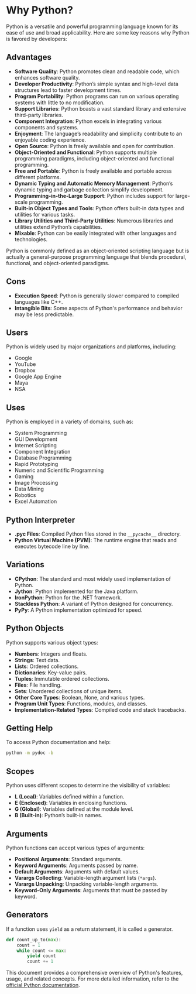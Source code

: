 # Why Python?

Python is a versatile and powerful programming language known for its ease of use and broad applicability. Here are some key reasons why Python is favored by developers:

## Advantages

- **Software Quality**: Python promotes clean and readable code, which enhances software quality.
- **Developer Productivity**: Python’s simple syntax and high-level data structures lead to faster development times.
- **Program Portability**: Python programs can run on various operating systems with little to no modification.
- **Support Libraries**: Python boasts a vast standard library and extensive third-party libraries.
- **Component Integration**: Python excels in integrating various components and systems.
- **Enjoyment**: The language’s readability and simplicity contribute to an enjoyable coding experience.
- **Open Source**: Python is freely available and open for contribution.
- **Object-Oriented and Functional**: Python supports multiple programming paradigms, including object-oriented and functional programming.
- **Free and Portable**: Python is freely available and portable across different platforms.
- **Dynamic Typing and Automatic Memory Management**: Python’s dynamic typing and garbage collection simplify development.
- **Programming-in-the-Large Support**: Python includes support for large-scale programming.
- **Built-in Object Types and Tools**: Python offers built-in data types and utilities for various tasks.
- **Library Utilities and Third-Party Utilities**: Numerous libraries and utilities extend Python’s capabilities.
- **Mixable**: Python can be easily integrated with other languages and technologies.

Python is commonly defined as an object-oriented scripting language but is actually a general-purpose programming language that blends procedural, functional, and object-oriented paradigms.

## Cons

- **Execution Speed**: Python is generally slower compared to compiled languages like C++.
- **Intangible Bits**: Some aspects of Python's performance and behavior may be less predictable.

## Users

Python is widely used by major organizations and platforms, including:
- Google
- YouTube
- Dropbox
- Google App Engine
- Maya
- NSA

## Uses

Python is employed in a variety of domains, such as:
- System Programming
- GUI Development
- Internet Scripting
- Component Integration
- Database Programming
- Rapid Prototyping
- Numeric and Scientific Programming
- Gaming
- Image Processing
- Data Mining
- Robotics
- Excel Automation

## Python Interpreter

- **.pyc Files**: Compiled Python files stored in the `__pycache__` directory.
- **Python Virtual Machine (PVM)**: The runtime engine that reads and executes bytecode line by line.

## Variations

- **CPython**: The standard and most widely used implementation of Python.
- **Jython**: Python implemented for the Java platform.
- **IronPython**: Python for the .NET framework.
- **Stackless Python**: A variant of Python designed for concurrency.
- **PyPy**: A Python implementation optimized for speed.

## Python Objects

Python supports various object types:

- **Numbers**: Integers and floats.
- **Strings**: Text data.
- **Lists**: Ordered collections.
- **Dictionaries**: Key-value pairs.
- **Tuples**: Immutable ordered collections.
- **Files**: File handling.
- **Sets**: Unordered collections of unique items.
- **Other Core Types**: Boolean, None, and various types.
- **Program Unit Types**: Functions, modules, and classes.
- **Implementation-Related Types**: Compiled code and stack tracebacks.

## Getting Help

To access Python documentation and help:
```sh
python -m pydoc -b
```

## Scopes

Python uses different scopes to determine the visibility of variables:

- **L (Local)**: Variables defined within a function.
- **E (Enclosed)**: Variables in enclosing functions.
- **G (Global)**: Variables defined at the module level.
- **B (Built-in)**: Python’s built-in names.

## Arguments

Python functions can accept various types of arguments:

- **Positional Arguments**: Standard arguments.
- **Keyword Arguments**: Arguments passed by name.
- **Default Arguments**: Arguments with default values.
- **Varargs Collecting**: Variable-length argument lists (`*args`).
- **Varargs Unpacking**: Unpacking variable-length arguments.
- **Keyword-Only Arguments**: Arguments that must be passed by keyword.

## Generators

If a function uses `yield` as a return statement, it is called a generator.

```python
def count_up_to(max):
    count = 1
    while count <= max:
        yield count
        count += 1
```

This document provides a comprehensive overview of Python's features, usage, and related concepts. For more detailed information, refer to the [official Python documentation](https://docs.python.org/3/).